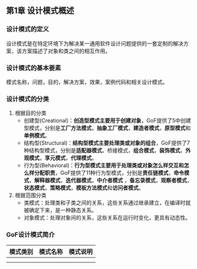 ## 第1章 设计模式概述

### 设计模式的定义

设计模式是在特定环境下为解决某一通用软件设计问题提供的一套定制的解决方案，该方案描述了对象和类之间的相互作用。

### 设计模式的基本要素

模式名称，问题，目的，解决方案，效果，案例代码和相关设计模式。

### 设计模式的分类

1. 根据目的分类
   - 创建型(Creational)：**创造型模式主要用于创建对象**，GoF提供了5中创建型模式，分别是**工厂方法模式**，**抽象工厂模式**，**建造者模式**，**原型模式**和**单例模式**。
   - 结构型(Structural)：**结构型模式主要处理类或对象的组合**，GoF提供了7种结构型模式，分别是**适配器模式**，桥接模式，**组合模式**，**装饰模式**，**外观模式**，**享元模式**，**代理模式**。
   - 行为型(Behavioral)：**行为型模式主要用于处理类或对象怎么样交互和怎么样分配职责**，GoF提供了11种行为型模式，分别是**责任链模式**，**命令模式**，**解释器模式**，**迭代器模式**，**中介者模式**
     ，**备忘录模式**，**观察者模式**，**状态模式**，**策略模式**，**模板方法模式**和**访问者模式**。
2. 根据范围分类
   - 类模式：处理类和子类之间的关系，这些关系通过继承建立，在编译时就被确定下来，是一种静态关系。
   - 对象模式：处理对象间的关系，这些关系在运行时变化，更具有动态性。

### GoF设计模式简介

| 模式类别 | 模式名称 | 模式说明|
|  ----  | ----  | ----  |
|  |  |  |
|  |  |  |

